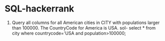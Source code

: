 # SQL-hackerrank
1. Query all columns for all American cities in CITY with populations larger than 100000. The CountryCode for America is USA.
sol-
select * from city where countrycode='USA and population>100000;
